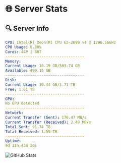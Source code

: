 # 🌐 Server Stats
## 🔍 Server Info
```yaml
CPU: Intel(R) Xeon(R) CPU E5-2699 v4 @ 1296.56GHz
CPU Usage: 0.80%
Cores: 44P | 88T
-----------------------------------
Memory:
Current Usage: 10.19 GB/503.74 GB
Available: 490.15 GB
-----------------------------------
Disk:
Current Usage: 19.44 GB/1.71 TB
Free: 1.61 TB
-----------------------------------
GPU:
No GPU detected
-----------------------------------
Network:
Current Transfer (Sent): 176.47 MB/s
Current Transfer (Received): 2.49 MB/s
Total Sent: 91.74 TB
Total Received: 1.55 TB
-----------------------------------
Uptime:
9d 11h 43m 20s
```
![GitHub Stats](https://img.shields.io/badge/Updated-2025-02-17_10:26:38-blue)